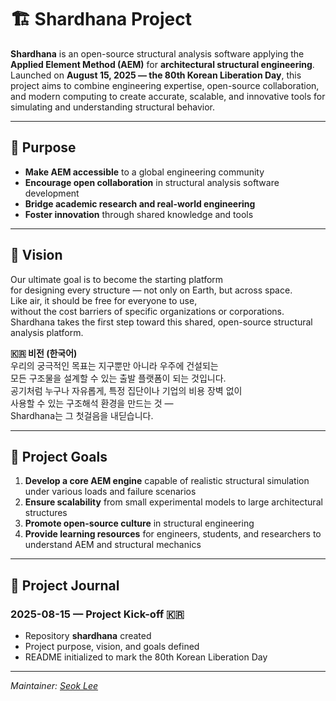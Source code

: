 # 🏗️ Shardhana Project

**Shardhana** is an open-source structural analysis software applying the **Applied Element Method (AEM)** for **architectural structural engineering**.  
Launched on **August 15, 2025 — the 80th Korean Liberation Day**, this project aims to combine engineering expertise, open-source collaboration, and modern computing to create accurate, scalable, and innovative tools for simulating and understanding structural behavior.

---

## 🎯 Purpose

- **Make AEM accessible** to a global engineering community  
- **Encourage open collaboration** in structural analysis software development  
- **Bridge academic research and real-world engineering**  
- **Foster innovation** through shared knowledge and tools  

---

## 🚀 Vision

Our ultimate goal is to become the starting platform  
for designing every structure — not only on Earth, but across space.  
Like air, it should be free for everyone to use,  
without the cost barriers of specific organizations or corporations.  
Shardhana takes the first step toward this shared, open-source structural analysis platform.  

**🇰🇷 비전 (한국어)**  
우리의 궁극적인 목표는 지구뿐만 아니라 우주에 건설되는  
모든 구조물을 설계할 수 있는 출발 플랫폼이 되는 것입니다.  
공기처럼 누구나 자유롭게, 특정 집단이나 기업의 비용 장벽 없이  
사용할 수 있는 구조해석 환경을 만드는 것 —  
Shardhana는 그 첫걸음을 내딛습니다.

---

## 🌟 Project Goals

1. **Develop a core AEM engine** capable of realistic structural simulation under various loads and failure scenarios  
2. **Ensure scalability** from small experimental models to large architectural structures  
3. **Promote open-source culture** in structural engineering  
4. **Provide learning resources** for engineers, students, and researchers to understand AEM and structural mechanics  

---

## 📅 Project Journal

### 2025-08-15 — Project Kick-off 🇰🇷
- Repository **shardhana** created  
- Project purpose, vision, and goals defined  
- README initialized to mark the 80th Korean Liberation Day  

---

*Maintainer: [Seok Lee](https://github.com/michin-jjangddol)*